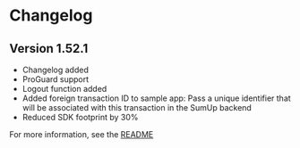 # Changelog

## Version 1.52.1

- Changelog added
- ProGuard support
- Logout function added
- Added foreign transaction ID to sample app: Pass a unique identifier that will be associated with this transaction in the SumUp backend
- Reduced SDK footprint by 30%

For more information, see the [README](https://github.com/sumup/Android-MerchantSDK/blob/master/README.md)
